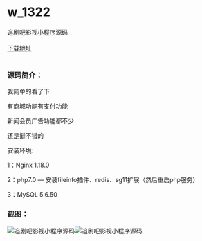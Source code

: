 # w_1322
追剧吧影视小程序源码
<br/></br>
[下载地址](https://www.uuid2.com/1322.html "下载地址")
<br/></br>
<h3>源码简介：</h3>
<p>我简单的看了下<p>
<p>有商城功能有支付功能<p>
<p>新闻会员广告功能都不少<p>
<p>还是挺不错的<p>
<p>安装环境:<p>
<p>1：Nginx 1.18.0<p>
<p>2：php7.0 — 安装fileinfo插件、redis、sg11扩展（然后重启php服务）<p>
<p>3：MySQL 5.6.50<p>
<h3>截图：</h3>
<img src="https://www.uuid2.com/wp-content/uploads/img/202108/dffb2d7129.jpg" alt="追剧吧影视小程序源码"><img src="https://www.uuid2.com/wp-content/uploads/img/202108/dffb2d7459.png" alt="追剧吧影视小程序源码">
